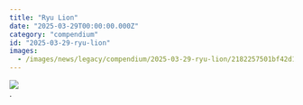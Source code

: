 ```yaml
---
title: "Ryu Lion"
date: "2025-03-29T00:00:00.000Z"
category: "compendium"
id: "2025-03-29-ryu-lion"
images:
  - /images/news/legacy/compendium/2025-03-29-ryu-lion/2182257501bf42d1a303834671ac1958_002.webp
---
```


![](/images/news/legacy/compendium/2025-03-29-ryu-lion/2182257501bf42d1a303834671ac1958_002.webp)  
.
